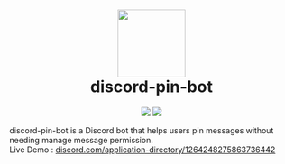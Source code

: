 <h1 align="center">
    <img width="120" height="120" src="https://cdnjs.cloudflare.com/ajax/libs/twemoji/14.0.2/svg/1f4cc.svg" alt=""><br>
    discord-pin-bot 
</h1>

<p align="center">
    <img src="https://img.shields.io/github/license/canaria3406/discord-pin-bot?style=flat-square">
    <img src="https://img.shields.io/github/stars/canaria3406/discord-pin-bot?style=flat-square">
</p>

discord-pin-bot is a Discord bot that helps users pin messages without needing manage message permission.  
Live Demo : [discord.com/application-directory/1264248275863736442](https://discord.com/application-directory/1264248275863736442)
